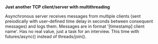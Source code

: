 **Just another TCP client/server with multithreading**

Asynchronous server receives messages from multiple clients (sent preiodically with user-defined time delay in seconds between consequent messages) and logs them. Messages are in format '[timestamp] client name'. Has no real value, just a task for an interview. This time with futures/async() instead of threads/join().